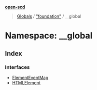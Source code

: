 **[open-scd](../README.md)**

> [Globals](../globals.md) / ["foundation"](_foundation_.md) / \_\_global

# Namespace: \_\_global

## Index

### Interfaces

* [ElementEventMap](../interfaces/_foundation_.__global.elementeventmap.md)
* [HTMLElement](../interfaces/_foundation_.__global.htmlelement.md)

